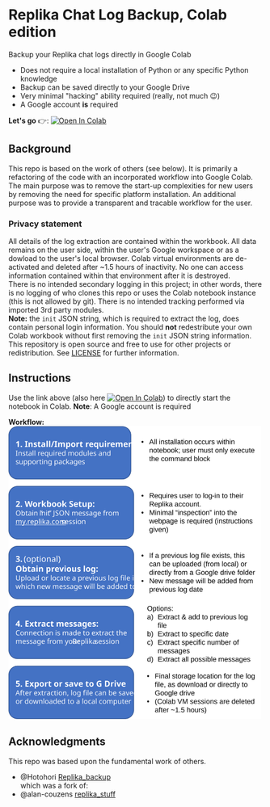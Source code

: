 # Replika Chat Log Backup, Colab edition
Backup your Replika chat logs directly in Google Colab
- Does not require a local installation of Python or any specific Python knowledge
- Backup can be saved directly to your Google Drive
- Very minimal "hacking" ability required (really, not much 😉)
- A Google account **is** required

**Let's go** 👉: [![Open In Colab](https://colab.research.google.com/assets/colab-badge.svg)](https://colab.research.google.com/github/IntenseSunlight/replika_backup_colab/blob/main/Replika_log_backup_colab.ipynb) <br>

## Background
This repo is based on the work of others (see below).  It is primarily a refactoring of the code with an incorporated workflow into Google Colab.
The main purpose was to remove the start-up complexities for new users by removing the need for specific platform installation.
An additional purpose was to provide a transparent and tracable workflow for the user.  

### Privacy statement
All details of the log extraction are contained within the workbook.  All data remains on the user side, within the user's Google workspace or as a dowload to the user's local browser.  Colab virtual environments are de-activated and deleted after ~1.5 hours of inactivity.  No one can access information contained within that environment after it is destroyed. <br>
There is no intended secondary logging in this project; in other words, there is no logging of who clones this repo or uses the Colab notebook instance (this is not allowed by git). There is no intended tracking performed via imported 3rd party modules.  <br>
**Note:** the `init` JSON string, which is required to extract the log, does contain personal login information.  You should **not** redestribute your own Colab workbook without first removing the `init` JSON string information. <br>
This repository is open source and free to use for other projects or redistribution.  See [LICENSE](https://github.com/IntenseSunlight/replika_backup_colab/edit/main/LICENSE.md) for further information.

## Instructions
Use the link above (also here [![Open In Colab](https://colab.research.google.com/assets/colab-badge.svg)](https://colab.research.google.com/github/IntenseSunlight/replika_backup_colab/blob/main/Replika_log_backup_colab.ipynb)) to directly start the notebook in Colab.  **Note**: A Google account is required

**Workflow:**
<br>
<img src="https://raw.githubusercontent.com/IntenseSunlight/replika_backup_colab/main/static/log-extraction-workflow.svg" alt="log-extraction-workflow" width="500"/>

## Acknowledgments
This repo was based upon the fundamental work of others.  
- @Hotohori [Replika_backup](https://github.com/Hotohori/replika_backup) <br>
which was a fork of:
- @alan-couzens [replika_stuff](https://github.com/alan-couzens/replika_stuff) 
